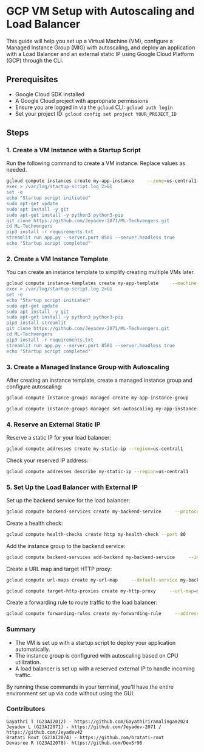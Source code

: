 
# GCP VM Setup with Autoscaling and Load Balancer

This guide will help you set up a Virtual Machine (VM), configure a Managed Instance Group (MIG) with autoscaling, and deploy an application with a Load Balancer and an external static IP using Google Cloud Platform (GCP) through the CLI.

## Prerequisites
- Google Cloud SDK installed
- A Google Cloud project with appropriate permissions
- Ensure you are logged in via the `gcloud` CLI: `gcloud auth login`
- Set your project ID: `gcloud config set project YOUR_PROJECT_ID`

## Steps

### 1. Create a VM Instance with a Startup Script

Run the following command to create a VM instance. Replace values as needed.

```bash
gcloud compute instances create my-app-instance     --zone=us-central1-a     --machine-type=e2-standard-2     --boot-disk-size=10GB     --image-family=debian-11     --image-project=debian-cloud     --tags=http-server,https-server     --metadata startup-script='#! /bin/bash
exec > /var/log/startup-script.log 2>&1
set -e
echo "Startup script initiated"
sudo apt-get update
sudo apt install -y git
sudo apt-get install -y python3 python3-pip
git clone https://github.com/Jeyadev-2071/ML-Techvengers.git
cd ML-Techvengers
pip3 install -r requirements.txt
streamlit run app.py --server.port 8501 --server.headless true
echo "Startup script completed"'
```

### 2. Create a VM Instance Template

You can create an instance template to simplify creating multiple VMs later.

```bash
gcloud compute instance-templates create my-app-template     --machine-type=e2-standard-2     --boot-disk-size=20GB     --image-family=debian-10     --image-project=debian-cloud     --metadata startup-script='#! /bin/bash
exec > /var/log/startup-script.log 2>&1
set -e
echo "Startup script initiated"
sudo apt-get update
sudo apt install -y git
sudo apt-get install -y python3 python3-pip
pip3 install streamlit
git clone https://github.com/Jeyadev-2071/ML-Techvengers.git
cd ML-Techvengers
pip3 install -r requirements.txt
streamlit run app.py --server.port 8501 --server.headless true
echo "Startup script completed"'
```

### 3. Create a Managed Instance Group with Autoscaling

After creating an instance template, create a managed instance group and configure autoscaling:

```bash
gcloud compute instance-groups managed create my-app-instance-group     --base-instance-name=my-app-vm     --template=my-app-template     --size=1     --zone=us-central1-a

gcloud compute instance-groups managed set-autoscaling my-app-instance-group     --max-num-replicas=10     --target-cpu-utilization=0.8     --cool-down-period=90     --zone=us-central1-a
```

### 4. Reserve an External Static IP

Reserve a static IP for your load balancer:

```bash
gcloud compute addresses create my-static-ip --region=us-central1
```

Check your reserved IP address:

```bash
gcloud compute addresses describe my-static-ip --region=us-central1
```

### 5. Set Up the Load Balancer with External IP

Set up the backend service for the load balancer:

```bash
gcloud compute backend-services create my-backend-service     --protocol=HTTP     --port-name=http     --health-checks=my-health-check     --global
```

Create a health check:

```bash
gcloud compute health-checks create http my-health-check --port 80
```

Add the instance group to the backend service:

```bash
gcloud compute backend-services add-backend my-backend-service     --instance-group=my-app-instance-group     --instance-group-zone=us-central1-a     --global
```

Create a URL map and target HTTP proxy:

```bash
gcloud compute url-maps create my-url-map     --default-service my-backend-service

gcloud compute target-http-proxies create my-http-proxy     --url-map=my-url-map
```

Create a forwarding rule to route traffic to the load balancer:

```bash
gcloud compute forwarding-rules create my-forwarding-rule     --address=my-static-ip     --global     --target-http-proxy=my-http-proxy     --ports=80
```

### Summary

- The VM is set up with a startup script to deploy your application automatically.
- The instance group is configured with autoscaling based on CPU utilization.
- A load balancer is set up with a reserved external IP to handle incoming traffic.

By running these commands in your terminal, you'll have the entire environment set up via code without using the GUI.

### Contributors

    Gayathri T (G23AI2012) - https://github.com/Gayathiriramalingam2024
    Jeyadev L (G23AI2071) - https://github.com/Jeyadev-2071 / https://github.com/Jeyadev42
    Bratati Rout (G23AI2074) - https://github.com/bratati-rout
    Devasree R (G23AI2078)- https://github.com/DevSr96
